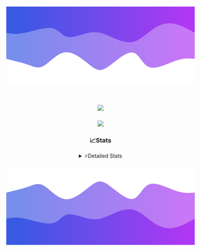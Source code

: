 ![Header](./header.png)
<div align="center">

<h1 align="center">
  <a href="https://git.io/typing-svg">
    <img src="https://readme-typing-svg.herokuapp.com/?lines=Hello,+There!+%F0%9F%91%8B;This+is+chicho.;Owner+on+Ocean;&center=true&size=25">
  </a>
</h1>
  
<p align="center">
  <img src="https://lanyard.cnrad.dev/api/852683595378196480" />
</p>

### 📈Stats
<details>
    <summary> ⚡Detailed Stats</summary>
    <br/>

<!--START_SECTION:waka-->
![Code Time](http://img.shields.io/badge/Code%20Time-596%20hrs%2021%20mins-blue)

![Profile Views](http://img.shields.io/badge/Profile%20Views-1-blue)

**🐱 My GitHub Data** 

> 📦 44.1 kB Used in GitHub's Storage 
 > 
> 🏆 55 Contributions in the Year 2023
 > 
> 🚫 Not Opted to Hire
 > 
> 📜 13 Public Repositories 
 > 
> 🔑 7 Private Repositories 
 > 
**I'm a Night 🦉** 

```text
🌞 Morning                17 commits          █░░░░░░░░░░░░░░░░░░░░░░░░   04.78 % 
🌆 Daytime                40 commits          ███░░░░░░░░░░░░░░░░░░░░░░   11.24 % 
🌃 Evening                156 commits         ███████████░░░░░░░░░░░░░░   43.82 % 
🌙 Night                  143 commits         ██████████░░░░░░░░░░░░░░░   40.17 % 
```
📅 **I'm Most Productive on Tuesday** 

```text
Monday                   19 commits          █░░░░░░░░░░░░░░░░░░░░░░░░   05.34 % 
Tuesday                  103 commits         ███████░░░░░░░░░░░░░░░░░░   28.93 % 
Wednesday                63 commits          ████░░░░░░░░░░░░░░░░░░░░░   17.70 % 
Thursday                 48 commits          ███░░░░░░░░░░░░░░░░░░░░░░   13.48 % 
Friday                   41 commits          ███░░░░░░░░░░░░░░░░░░░░░░   11.52 % 
Saturday                 31 commits          ██░░░░░░░░░░░░░░░░░░░░░░░   08.71 % 
Sunday                   51 commits          ████░░░░░░░░░░░░░░░░░░░░░   14.33 % 
```


📊 **This Week I Spent My Time On** 

```text
🕑︎ Time Zone: America/Argentina/Buenos_Aires

💬 Programming Languages: 
JavaScript               2 hrs 24 mins       ███████████░░░░░░░░░░░░░░   44.09 % 
Python                   2 hrs 22 mins       ███████████░░░░░░░░░░░░░░   43.43 % 
HTML                     35 mins             ███░░░░░░░░░░░░░░░░░░░░░░   10.93 % 
Text                     4 mins              ░░░░░░░░░░░░░░░░░░░░░░░░░   01.35 % 
JSON                     0 secs              ░░░░░░░░░░░░░░░░░░░░░░░░░   00.17 % 

🔥 Editors: 
VS Code                  5 hrs 28 mins       █████████████████████████   100.00 % 

🐱‍💻 Projects: 
Unknown Project          3 hrs 50 mins       ██████████████████░░░░░░░   70.37 % 
Backend                  1 hr 37 mins        ███████░░░░░░░░░░░░░░░░░░   29.63 % 

💻 Operating System: 
Windows                  5 hrs 28 mins       █████████████████████████   100.00 % 
```

**I Mostly Code in JavaScript** 

```text
JavaScript               10 repos            ████████░░░░░░░░░░░░░░░░░   33.33 % 
HTML                     5 repos             ████░░░░░░░░░░░░░░░░░░░░░   16.67 % 
CSS                      4 repos             ███░░░░░░░░░░░░░░░░░░░░░░   13.33 % 
C#                       2 repos             ██░░░░░░░░░░░░░░░░░░░░░░░   06.67 % 
Batchfile                1 repo              █░░░░░░░░░░░░░░░░░░░░░░░░   03.33 % 
```




 Last Updated on 31/12/2023 22:11:14 UTC
<!--END_SECTION:waka-->
</details>

![Footer](./footer.png)
